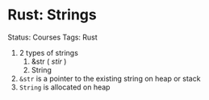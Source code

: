 # Rust: Strings

Status: Courses
Tags: Rust

1. 2 types of strings 
    1. &str ( *stir* )
    2. String
2. `&str` is a pointer to the existing string on heap or stack
3. `String` is allocated on heap